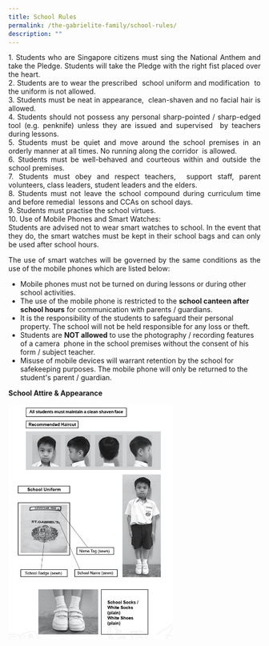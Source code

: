 ```yaml
---
title: School Rules
permalink: /the-gabrielite-family/school-rules/
description: ""
---
```

<p align="justify"> 
1. Students who are Singapore citizens must sing the National Anthem and take the Pledge. Students will take the Pledge with the right fist placed over the heart. <br>2. Students are to wear the prescribed  school uniform and modification  to the uniform is not allowed. <br>3. Students must be neat in appearance,  clean-shaven and no facial hair is allowed. <br> 4. Students should not possess any personal sharp-pointed / sharp-edged tool (e.g. penknife) unless they are issued and supervised  by teachers during lessons. <br>5. Students must be quiet and move around the school premises in an orderly manner at all times. No running along the corridor  is allowed. <br> 6. Students must be well-behaved and courteous within and outside the school premises. <br> 7. Students must obey and respect teachers,  support staff, parent volunteers, class leaders, student leaders and the elders. <br> 8. Students must not leave the school compound during curriculum time and before remedial  lessons and CCAs on school days.     <br> 9. Students must practise the school virtues. <br> 10. Use of Mobile Phones and Smart Watches:  <br>Students are advised not to wear smart watches to school. In the event that they do, the smart watches must be kept in their school bags and can only be used after school hours.  </p>

<p align="justify">
The use of smart watches will be governed by the same conditions as the use of the mobile phones which are listed below:  </p>

<p align="justify">
	
- Mobile phones must not be turned on during lessons or during other school activities. <br>
- The use of the mobile phone is restricted to the <b>school canteen after school hours</b> for communication with parents / guardians. <br>
- It is the responsibility of the students to safeguard their personal property. The school will not be held responsible for any loss or theft. <br>
- Students are <b>NOT allowed</b> to use the photography / recording features of a camera  phone in the school premises without the consent of his form / subject teacher. <br>
- Misuse of mobile devices will warrant retention by the school for safekeeping purposes. The mobile phone will only be returned to the student's parent / guardian. <br>
</p>

**School Attire & Appearance**

<img src="/images/2021%20Sch%20Attire%20%20Appearance.jpeg" 
     style="width:65%">